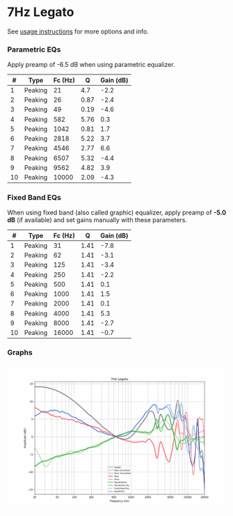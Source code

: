 # 7Hz Legato
See [usage instructions](https://github.com/jaakkopasanen/AutoEq#usage) for more options and info.

### Parametric EQs
Apply preamp of -6.5 dB when using parametric equalizer.

|   # | Type    |   Fc (Hz) |    Q |   Gain (dB) |
|-----|---------|-----------|------|-------------|
|   1 | Peaking |        21 | 4.7  |        -2.2 |
|   2 | Peaking |        26 | 0.87 |        -2.4 |
|   3 | Peaking |        49 | 0.19 |        -4.6 |
|   4 | Peaking |       582 | 5.76 |         0.3 |
|   5 | Peaking |      1042 | 0.81 |         1.7 |
|   6 | Peaking |      2818 | 5.22 |         3.7 |
|   7 | Peaking |      4546 | 2.77 |         6.6 |
|   8 | Peaking |      6507 | 5.32 |        -4.4 |
|   9 | Peaking |      9562 | 4.82 |         3.9 |
|  10 | Peaking |     10000 | 2.09 |        -4.3 |

### Fixed Band EQs
When using fixed band (also called graphic) equalizer, apply preamp of **-5.0 dB** (if available) and set gains manually with these parameters.

|   # | Type    |   Fc (Hz) |    Q |   Gain (dB) |
|-----|---------|-----------|------|-------------|
|   1 | Peaking |        31 | 1.41 |        -7.8 |
|   2 | Peaking |        62 | 1.41 |        -3.1 |
|   3 | Peaking |       125 | 1.41 |        -3.4 |
|   4 | Peaking |       250 | 1.41 |        -2.2 |
|   5 | Peaking |       500 | 1.41 |         0.1 |
|   6 | Peaking |      1000 | 1.41 |         1.5 |
|   7 | Peaking |      2000 | 1.41 |         0.1 |
|   8 | Peaking |      4000 | 1.41 |         5.3 |
|   9 | Peaking |      8000 | 1.41 |        -2.7 |
|  10 | Peaking |     16000 | 1.41 |        -0.7 |

### Graphs
![](./7Hz%20Legato.png)
